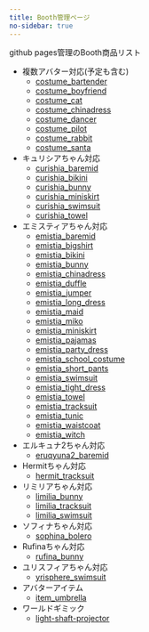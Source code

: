 ```yaml
---
title: Booth管理ページ
no-sidebar: true
---
```


github pages管理のBooth商品リスト
* 複数アバター対応(予定も含む)
  - [costume_bartender](costume_bartender)
  - [costume_boyfriend](costume_boyfriend)
  - [costume_cat](costume_cat)
  - [costume_chinadress](costume_chinadress)
  - [costume_dancer](costume_dancer)
  - [costume_pilot](costume_pilot)
  - [costume_rabbit](costume_rabbit)
  - [costume_santa](costume_santa)
* キュリシアちゃん対応
  - [curishia_baremid](curishia_baremid)
  - [curishia_bikini](curishia_bikini)
  - [curishia_bunny](curishia_bunny)
  - [curishia_miniskirt](curishia_miniskirt)
  - [curishia_swimsuit](curishia_swimsuit)
  - [curishia_towel](curishia_towel)
* エミスティアちゃん対応
  - [emistia_baremid](emistia_baremid)
  - [emistia_bigshirt](emistia_bigshirt)
  - [emistia_bikini](emistia_bikini)
  - [emistia_bunny](emistia_bunny)
  - [emistia_chinadress](emistia_chinadress)
  - [emistia_duffle](emistia_duffle)
  - [emistia_jumper](emistia_jumper)
  - [emistia_long_dress](emistia_long_dress)
  - [emistia_maid](emistia_maid)
  - [emistia_miko](emistia_miko)
  - [emistia_miniskirt](emistia_miniskirt)
  - [emistia_pajamas](emistia_pajamas)
  - [emistia_party_dress](emistia_party_dress)
  - [emistia_school_costume](emistia_school_costume)
  - [emistia_short_pants](emistia_short_pants)
  - [emistia_swimsuit](emistia_swimsuit)
  - [emistia_tight_dress](emistia_tight_dress)
  - [emistia_towel](emistia_towel)
  - [emistia_tracksuit](emistia_tracksuit)
  - [emistia_tunic](emistia_tunic)
  - [emistia_waistcoat](emistia_waistcoat)
  - [emistia_witch](emistia_witch)
* エルキュナ2ちゃん対応
  - [eruqyuna2_baremid](eruqyuna2_baremid)
* Hermitちゃん対応
  - [hermit_tracksuit](hermit_tracksuit)
* リミリアちゃん対応
  - [limilia_bunny](limilia_bunny)
  - [limilia_tracksuit](limilia_tracksuit)
  - [limilia_swimsuit](limilia_swimsuit)
* ソフィナちゃん対応
  - [sophina_bolero](sophina_bolero)
* Rufinaちゃん対応
  - [rufina_bunny](rufina_bunny)
* ユリスフィアちゃん対応
  - [yrisphere_swimsuit](yrisphere_swimsuit)
* アバターアイテム
  - [item_umbrella](item_umbrella)
* ワールドギミック
  - [light-shaft-projector](light-shaft-projector)